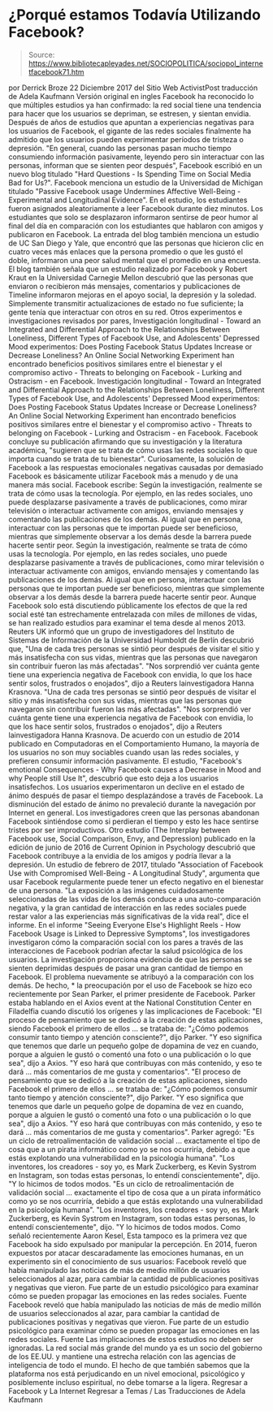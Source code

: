 # ¿Porqué estamos Todavía Utilizando Facebook?

> Source: https://www.bibliotecapleyades.net/SOCIOPOLITICA/sociopol_internetfacebook71.htm

por Derrick Broze 22 Diciembre 2017
del Sitio Web ActivistPost
traducción de Adela Kaufmann Versión original en ingles
Facebook ha reconocido lo
que múltiples estudios ya han confirmado:
la red social tiene una tendencia
para hacer que los usuarios se depriman, se estresen,
y sientan envidia.
Después de años de estudios que apuntan a experiencias negativas para los usuarios de Facebook, el gigante de las redes sociales finalmente ha admitido que los usuarios pueden experimentar períodos de tristeza o depresión.
"En general, cuando las personas pasan mucho tiempo consumiendo información pasivamente, leyendo pero sin interactuar con las personas, informan que se sienten peor después", Facebook escribió en un nuevo blog titulado "Hard Questions - Is Spending Time on Social Media Bad for Us?".
Facebook menciona un estudio de la Universidad de Michigan titulado "Passive Facebook usage Undermines Affective Well-Being - Experimental and Longitudinal Evidence".
En el estudio, los estudiantes fueron asignados aleatoriamente a leer Facebook durante diez minutos.
Los estudiantes que solo se desplazaron informaron sentirse de peor humor al final del día en comparación con los estudiantes que hablaron con amigos y publicaron en Facebook.
La entrada del blog también menciona un estudio de UC San Diego y Yale, que encontró que las personas que hicieron clic en cuatro veces más enlaces que la persona promedio o que les gustó el doble, informaron una peor salud mental que el promedio en una encuesta.
El blog también señala que un estudio realizado por Facebook y Robert Kraut en la Universidad Carnegie Mellon descubrió que las personas que enviaron o recibieron más mensajes, comentarios y publicaciones de Timeline informaron mejoras en el apoyo social, la depresión y la soledad.
Simplemente transmitir actualizaciones de estado no fue suficiente; la gente tenía que interactuar con otros en su red.
Otros experimentos e investigaciones revisados por pares,
Investigación longitudinal - Toward an Integrated and Differential Approach to the Relationships Between Loneliness, Different Types of Facebook Use, and Adolescents' Depressed Mood experimentos: Does Posting Facebook Status Updates Increase or Decrease Loneliness? An Online Social Networking Experiment han encontrado beneficios positivos similares entre el bienestar y el compromiso activo - Threats to belonging on Facebook - Lurking and Ostracism - en Facebook.
Investigación longitudinal - Toward an Integrated and Differential Approach to the Relationships Between Loneliness, Different Types of Facebook Use, and Adolescents' Depressed Mood
experimentos: Does Posting Facebook Status Updates Increase or Decrease Loneliness? An Online Social Networking Experiment
han encontrado beneficios positivos similares entre el bienestar y el compromiso activo - Threats to belonging on Facebook - Lurking and Ostracism - en Facebook.
Facebook concluye su publicación afirmando que su investigación y la literatura académica,
"sugieren que se trata de cómo usas las redes sociales lo que importa cuando se trata de tu bienestar".
Curiosamente, la solución de Facebook a las respuestas emocionales negativas causadas por demasiado Facebook es básicamente utilizar Facebook más a menudo y de una manera más social.
Facebook escribe:
Según la investigación, realmente se trata de cómo usas la tecnología. Por ejemplo, en las redes sociales, uno puede desplazarse pasivamente a través de publicaciones, como mirar televisión o interactuar activamente con amigos, enviando mensajes y comentando las publicaciones de los demás. Al igual que en persona, interactuar con las personas que te importan puede ser beneficioso, mientras que simplemente observar a los demás desde la barrera puede hacerte sentir peor.
Según la investigación, realmente se trata de cómo usas la tecnología.
Por ejemplo, en las redes sociales, uno puede desplazarse pasivamente a través de publicaciones, como mirar televisión o interactuar activamente con amigos, enviando mensajes y comentando las publicaciones de los demás.
Al igual que en persona, interactuar con las personas que te importan puede ser beneficioso, mientras que simplemente observar a los demás desde la barrera puede hacerte sentir peor.
Aunque Facebook solo está discutiendo públicamente los efectos de que la red social esté tan estrechamente entrelazada con miles de millones de vidas, se han realizado estudios para examinar el tema desde al menos 2013.
Reuters UK informó que un grupo de investigadores del Instituto de Sistemas de Información de la Universidad Humboldt de Berlín descubrió que,
"Una de cada tres personas se sintió peor después de visitar el sitio y más insatisfecha con sus vidas, mientras que las personas que navegaron sin contribuir fueron las más afectadas". "Nos sorprendió ver cuánta gente tiene una experiencia negativa de Facebook con envidia, lo que los hace sentir solos, frustrados o enojados", dijo a Reuters lainvestigadora Hanna Krasnova.
"Una de cada tres personas se sintió peor después de visitar el sitio y más insatisfecha con sus vidas, mientras que las personas que navegaron sin contribuir fueron las más afectadas".
"Nos sorprendió ver cuánta gente tiene una experiencia negativa de Facebook con envidia, lo que los hace sentir solos, frustrados o enojados", dijo a Reuters lainvestigadora Hanna Krasnova.
De acuerdo con un estudio de 2014 publicado en Computadoras en el Comportamiento Humano, la mayoría de los usuarios no son muy sociables cuando usan las redes sociales, y prefieren consumir información pasivamente.
El estudio, "Facebook's emotional Consequences - Why Facebook causes a Decrease in Mood and why People still Use It", descubrió que esto deja a los usuarios insatisfechos.
Los usuarios experimentaron un declive en el estado de ánimo después de pasar el tiempo desplazándose a través de Facebook.
La disminución del estado de ánimo no prevaleció durante la navegación por Internet en general. Los investigadores creen que las personas abandonan Facebook sintiéndose como si perdieran el tiempo y esto les hace sentirse tristes por ser improductivos.
Otro estudio (The Interplay between Facebook use, Social Comparison, Envy, and Depression) publicado en la edición de junio de 2016 de Current Opinion in Psychology descubrió que Facebook contribuye a la envidia de los amigos y podría llevar a la depresión.
Un estudio de febrero de 2017, titulado "Association of Facebook Use with Compromised Well-Being - A Longitudinal Study", argumenta que usar Facebook regularmente puede tener un efecto negativo en el bienestar de una persona.
"La exposición a las imágenes cuidadosamente seleccionadas de las vidas de los demás conduce a una auto-comparación negativa, y la gran cantidad de interacción en las redes sociales puede restar valor a las experiencias más significativas de la vida real", dice el informe.
En el informe "Seeing Everyone Else's Highlight Reels - How Facebook Usage is Linked to Depressive Symptoms", los investigadores investigaron cómo la comparación social con los pares a través de las interacciones de Facebook podrían afectar la salud psicológica de los usuarios.
La investigación proporciona evidencia de que las personas se sienten deprimidas después de pasar una gran cantidad de tiempo en Facebook. El problema nuevamente se atribuyó a la comparación con los demás.
De hecho, * la preocupación por el uso de Facebook se hizo eco recientemente por Sean Parker, el primer presidente de Facebook.
Parker estaba hablando en el Axios event at the National Constitution Center en Filadelfia cuando discutió los orígenes y las implicaciones de Facebook:
"El proceso de pensamiento que se dedicó a la creación de estas aplicaciones, siendo Facebook el primero de ellos ... se trataba de: "¿Cómo podemos consumir tanto tiempo y atención consciente?", dijo Parker. "Y eso significa que tenemos que darle un pequeño golpe de dopamina de vez en cuando, porque a alguien le gustó o comentó una foto o una publicación o lo que sea", dijo a Axios. "Y eso hará que contribuyas con más contenido, y eso te dará ... más comentarios de me gusta y comentarios".
"El proceso de pensamiento que se dedicó a la creación de estas aplicaciones, siendo Facebook el primero de ellos ... se trataba de:
"¿Cómo podemos consumir tanto tiempo y atención consciente?", dijo Parker.
"Y eso significa que tenemos que darle un pequeño golpe de dopamina de vez en cuando, porque a alguien le gustó o comentó una foto o una publicación o lo que sea", dijo a Axios.
"Y eso hará que contribuyas con más contenido, y eso te dará ... más comentarios de me gusta y comentarios".
Parker agregó:
"Es un ciclo de retroalimentación de validación social ... exactamente el tipo de cosa que a un pirata informático como yo se nos ocurriría, debido a que estás explotando una vulnerabilidad en la psicología humana". "Los inventores, los creadores - soy yo, es Mark Zuckerberg, es Kevin Systrom en Instagram, son todas estas personas, lo entendí conscientemente", dijo. "Y lo hicimos de todos modos.
"Es un ciclo de retroalimentación de validación social ... exactamente el tipo de cosa que a un pirata informático como yo se nos ocurriría, debido a que estás explotando una vulnerabilidad en la psicología humana".
"Los inventores, los creadores - soy yo, es Mark Zuckerberg, es Kevin Systrom en Instagram, son todas estas personas, lo entendí conscientemente", dijo.
"Y lo hicimos de todos modos.
Como señaló recientemente Aaron Kesel,
Esta tampoco es la primera vez que Facebook ha sido expulsado por manipular la percepción.
En 2014, fueron expuestos por atacar descaradamente las emociones humanas, en un experimento sin el conocimiento de sus usuarios:
Facebook reveló que había manipulado las noticias de más de medio millón de usuarios seleccionados al azar, para cambiar la cantidad de publicaciones positivas y negativas que vieron. Fue parte de un estudio psicológico para examinar cómo se pueden propagar las emociones en las redes sociales. Fuente
Facebook reveló que había manipulado las noticias de más de medio millón de usuarios seleccionados al azar, para cambiar la cantidad de publicaciones positivas y negativas que vieron.
Fue parte de un estudio psicológico para examinar cómo se pueden propagar las emociones en las redes sociales.
Fuente
Las implicaciones de estos estudios no deben ser ignoradas.
La red social más grande del mundo ya es un socio del gobierno de los EE.UU. y mantiene una estrecha relación con las agencias de inteligencia de todo el mundo.
El hecho de que también sabemos que la plataforma nos está perjudicando en un nivel emocional, psicológico y posiblemente incluso espiritual, no debe tomarse a la ligera.
Regresar a Facebook y La Internet
Regresar a Temas / Las Traducciones de Adela Kaufmann
